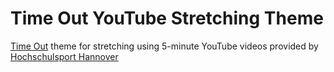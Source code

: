 # Time Out YouTube Stretching Theme
[Time Out](https://www.dejal.com/timeout/) theme for stretching using 5-minute YouTube videos provided by [Hochschulsport Hannover](https://www.hochschulsport-hannover.de/de/sportangebote/leibniz-pausenexpress/leibniz-pausenexpress-digital)
